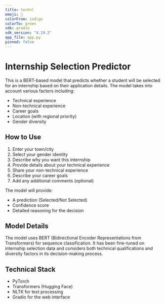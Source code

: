 ```yaml
---
title: technl
emoji: 🤖
colorFrom: indigo
colorTo: green
sdk: gradio
sdk_version: "4.19.2"
app_file: app.py
pinned: false
---
```


# Internship Selection Predictor

This is a BERT-based model that predicts whether a student will be selected for an internship based on their application details. The model takes into account various factors including:

- Technical experience
- Non-technical experience
- Career goals
- Location (with regional priority)
- Gender diversity

## How to Use

1. Enter your town/city
2. Select your gender identity
3. Describe why you want this internship
4. Provide details about your technical experience
5. Share your non-technical experience
6. Describe your career goals
7. Add any additional comments (optional)

The model will provide:
- A prediction (Selected/Not Selected)
- Confidence score
- Detailed reasoning for the decision

## Model Details

The model uses BERT (Bidirectional Encoder Representations from Transformers) for sequence classification. It has been fine-tuned on internship selection data and considers both technical qualifications and diversity factors in its decision-making process.

## Technical Stack

- PyTorch
- Transformers (Hugging Face)
- NLTK for text processing
- Gradio for the web interface 